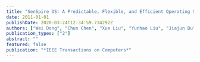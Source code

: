 ```yaml
---
title: "SenSpire OS: A Predictable, Flexible, and Efficient Operating System for Wireless Sensor Networks"
date: 2011-01-01
publishDate: 2020-03-24T12:34:59.734292Z
authors: ["Wei Dong", "Chun Chen", "Xue Liu", "Yunhao Liu", "Jiajun Bu", "Kougen Zheng"]
publication_types: ["2"]
abstract: ""
featured: false
publication: "*IEEE Transactions on Computers*"
---
```


